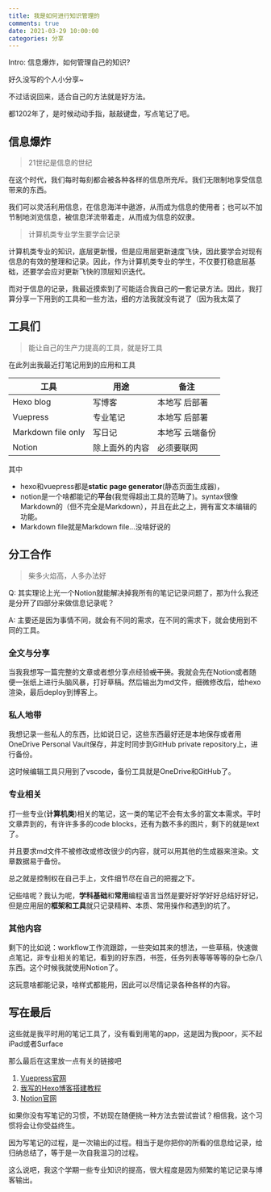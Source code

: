 ```yaml
---
title: 我是如何进行知识管理的
comments: true
date: 2021-03-29 10:00:00
categories: 分享
---
```


Intro: 信息爆炸，如何管理自己的知识?

好久没写的个人小分享~

不过话说回来，适合自己的方法就是好方法。

都1202年了，是时候动动手指，敲敲键盘，写点笔记了吧。

## 信息爆炸

> 21世纪是信息的世纪

在这个时代，我们每时每刻都会被各种各样的信息所充斥。我们无限制地享受信息带来的东西。

我们可以灵活利用信息，在信息海洋中遨游，从而成为信息的使用者；也可以不加节制地浏览信息，被信息洋流带着走，从而成为信息的奴隶。

> 计算机类专业学生要学会记录

计算机类专业的知识，底层更新慢，但是应用层更新速度飞快，因此要学会对现有信息的有效的整理和记录。因此，作为计算机类专业的学生，不仅要打稳底层基础，还要学会应对更新飞快的顶层知识迭代。

而对于信息的记录，我最近摸索到了可能适合我自己的一套记录方法。因此，我打算分享一下用到的工具和一些方法，细的方法我就没有说了（因为我太菜了

## 工具们

> 能让自己的生产力提高的工具，就是好工具

在此列出我最近打笔记用到的应用和工具

|工具|用途|备注
|--|--|--
|Hexo blog|写博客|本地写 后部署
|Vuepress|专业笔记|本地写 后部署
|Markdown file only|写日记|本地写 云端备份
|Notion|除上面外的内容|必须要联网

其中

- hexo和vuepress都是**static page generator**(静态页面生成器)，
- notion是一个啥都能记的**平台**(我觉得超出工具的范畴了)。syntax很像Markdown的（但不完全是Markdown），并且在此之上，拥有富文本编辑的功能。
- Markdown file就是Markdown file...没啥好说的

## 分工合作

> 柴多火焰高，人多办法好

Q: 其实理论上光一个Notion就能解决掉我所有的笔记记录问题了，那为什么我还是分开了四部分来做信息记录呢？

A: 主要还是因为事情不同，就会有不同的需求，在不同的需求下，就会使用到不同的工具。

### 全文与分享

当我我想写一篇完整的文章或者想分享点经验~~或干货~~。我就会先在Notion或者随便一张纸上进行头脑风暴，打好草稿。然后输出为md文件，细微修改后，给hexo渲染，最后deploy到博客上。

### 私人地带

我想记录一些私人的东西，比如说日记，这些东西最好还是本地保存或者用OneDrive Personal Vault保存，并定时同步到GitHub private repository上，进行备份。

这时候编辑工具只用到了vscode，备份工具就是OneDrive和GitHub了。

### 专业相关

打一些专业(**计算机类**)相关的笔记，这一类的笔记不会有太多的富文本需求。平时文章弄到的，有许许多多的code blocks，还有为数不多的图片，剩下的就是text了。

并且要求md文件不被修改或修改很少的内容，就可以用其他的生成器来渲染。文章数据易于备份。

总之就是控制权在自己手上，文件细节尽在自己的把握之下。

记些啥呢？我认为呢，**学科基础**和**常用**编程语言当然是要好好学好好总结好好记，但是应用层的**框架和工具**就只记录精粹、本质、常用操作和遇到的坑了。

### 其他内容

剩下的比如说：workflow工作流跟踪，一些突如其来的想法，一些草稿，快速做点笔记，非专业相关的笔记，看到的好东西，书签，任务列表等等等等的杂七杂八东西。这个时候我就使用Notion了。

这玩意啥都能记录，啥样式都能用，因此可以尽情记录各种各样的内容。

## 写在最后

这些就是我平时用的笔记工具了，没有看到用笔的app，这是因为我poor，买不起iPad或者Surface

那么最后在这里放一点有关的链接吧

1. [Vuepress官网](https://vuepress.vuejs.org/)
2. [我写的Hexo博客搭建教程](https://blog.situ2001.com/contents/43abca4995a8/)
3. [Notion官网](https://www.notion.so/)

如果你没有写笔记的习惯，不妨现在随便挑一种方法去尝试尝试？相信我，这个习惯将会让你受益终生。

因为写笔记的过程，是一次输出的过程。相当于是你把你的所看的信息给记录，给归纳总结了，等于是一次自我温习的过程。

这么说吧，我这个学期一些专业知识的提高，很大程度是因为频繁的笔记记录与博客输出。
